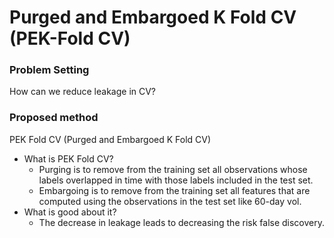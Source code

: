 # Purged and Embargoed K Fold CV (PEK-Fold CV) 

### Problem Setting  
How can we reduce leakage in CV?
### Proposed method
PEK Fold CV (Purged and Embargoed K Fold CV) 
   - What is PEK Fold CV?
     - Purging is to remove from the training set all observations whose labels overlapped in time with those labels included in the test set.
     - Embargoing is to remove from the training set all features that are computed using the observations in the test set like 60-day vol. 
   - What is good about it?
     - The decrease in leakage leads to decreasing the risk false discovery.
   
   
